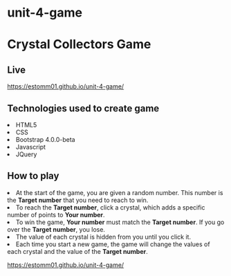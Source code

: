 # unit-4-game

# Crystal Collectors Game

## Live
<a href="https://philipstubbs13.github.io/week-4-game/index.html" target="_blank">
https://estomm01.github.io/unit-4-game/</a>

## Technologies used to create game

<li>HTML5</li>
<li>CSS</li>
<li>Bootstrap 4.0.0-beta</li>
<li>Javascript</li>
<li>JQuery</li>

## How to play
 	
<li>At the start of the game, you are given a random number. This number is the <b>Target number</b> that you need to reach to win.</li>
<li>To reach the <b>Target number</b>, click a crystal, which adds a specific number of points to <b>Your number</b>.</li>
<li>To win the game, <b>Your number</b> must match the <b>Target number</b>. If you go over the <b>Target number</b>,  you lose.</li>
<li>The value of each crystal is hidden from you until you click it.</li>
<li>Each time you start a new game, the game will change the values of each crystal and the value of the <b>Target number</b>. </li>




https://estomm01.github.io/unit-4-game/
